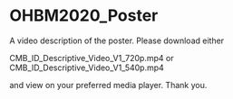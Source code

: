 # OHBM2020_Poster
A video description of the poster. 
Please download either

CMB_ID_Descriptive_Video_V1_720p.mp4
or 
CMB_ID_Descriptive_Video_V1_540p.mp4

and view on your preferred media player. Thank you.
